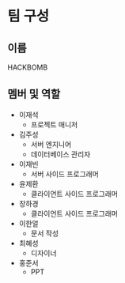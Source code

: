 # 팀 구성

## 이름

HACKBOMB

## 멤버 및 역할

* 이재석
    * 프로젝트 매니저
* 김주성
    * 서버 엔지니어
    * 데이터베이스 관리자
* 이재빈
    * 서버 사이드 프로그래머
* 윤제환
    * 클라이언트 사이드 프로그래머
* 장하경
    * 클라이언트 사이드 프로그래머
* 이한얼
    * 문서 작성
* 최혜성
    * 디자이너
* 홍준서
    * PPT